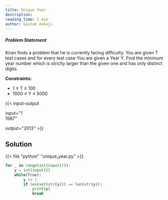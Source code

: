 ```yaml
---
title: Unique Year
description:
reading_time: 2 min
author: Gautam Ankoji
---
```


##### Problem Statement

Kiran finds a problem that he is currently facing difficulty. You are given T test cases and for every test case You are given a Year Y. Find the minimum year number which is strictly larger than the given one and has only distinct digits.

**Constraints:**

* 1 ≤ T ≤ 100
* 1000 ≤ Y ≤ 5000

{{< input-output

input="1</br>1987"

output="2013" >}}

## Solution

<!-- **Approach:** -->

{{< file "python" "unique_year.py" >}}

```py
for _ in range(int(input())):
    y = int(input())
    while(True):
        y += 1
        if len(set(str(y))) == len(str(y)):
            print(y)
            break
```
